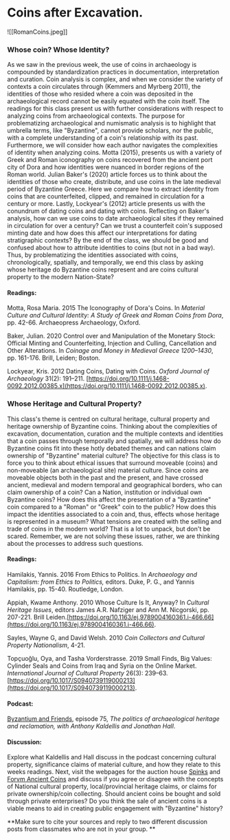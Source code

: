 # **Coins after Excavation.** 

![[RomanCoins.jpeg]]

###  **Whose coin?  Whose Identity?** 

As we saw in the previous week, the use of coins in archaeology is compounded by standardization practices in documentation, interpretation and curation. Coin analysis is complex, and when we consider the variety of contexts a coin circulates through (Kemmers and Myrberg 2011), the identities of those who resided where a coin was deposited in the archaeological record cannot be easily equated with the coin itself. The readings for this class present us with further considerations with respect to analyzing coins from archaeological contexts. The purpose for problematizing archaeological and numismatic analysis is to highlight that umbrella terms, like "Byzantine", cannot provide scholars, nor the public, with a complete understanding of a coin's relationship with its past.  Furthermore, we will consider how each author navigates the complexities of identity when analyzing coins. Motta (2015), presents us with a variety of Greek and Roman iconography on coins recovered from the ancient port city of Dora and how identities were nuanced in border regions of the Roman world. Julian Baker's (2020) article forces us to think about the identities of those who create, distribute, and use coins in the late medieval period of Byzantine Greece. Here we compare how to extract identity from coins that are counterfeited, clipped, and remained in circulation for a century or more. Lastly, Lockyear's (2012) article presents us with the conundrum of dating coins and dating with coins. Reflecting on Baker's analysis, how can we use coins to date archaeological sites if they remained in circulation for over a century? Can we trust a counterfeit coin's supposed minting date and how does this affect our interpretations for dating stratigraphic contexts?  By the end of the class, we should be good and confused about how to attribute identities to coins (but not in a bad way). Thus, by problematizing the identities associated with coins, chronologically, spatially, and temporally, we end this class by asking whose heritage do Byzantine coins represent and are coins cultural property to the modern Nation-State?

#### Readings:

Motta, Rosa Maria. 2015   The Iconography of Dora's Coins. In _Material Culture and Cultural Identity: A Study of Greek and Roman Coins from Dora_, pp. 42-66. Archaeopress Archaeology, Oxford. 

Baker, Julian. 2020   Control over and Manipulation of the Monetary Stock: Official Minting and Counterfeiting, Injection and Culling, Cancellation and Other Alterations. In _Coinage and Money in Medieval Greece 1200–1430_, pp. 161-176.  Brill, Leiden; Boston.

Lockyear, Kris. 2012   Dating Coins, Dating with Coins. _Oxford Journal of Archaeology_ 31(2): 191–211.  [https://doi.org/10.1111/j.1468-0092.2012.00385.x](https://doi.org/10.1111/j.1468-0092.2012.00385.x).


### **Whose Heritage and Cultural Property?**

This class's theme is centred on cultural heritage, cultural property and heritage ownership of Byzantine coins. Thinking about the complexities of excavation, documentation, curation and the multiple contexts and identities that a coin passes through temporally and spatially, we will address how do Byzantine coins fit into these hotly debated themes and can nations claim ownership of "Byzantine" material culture? The objective for this class is to force you to think about ethical issues that surround moveable (coins) and non-moveable (an archaeological site) material culture. Since coins are moveable objects both in the past and the present, and have crossed ancient, medieval and modern temporal and geographical borders, who can claim ownership of a coin?  Can a Nation, institution or individual own Byzantine coins? How does this affect the presentation of a "Byzantine" coin compared to a "Roman" or "Greek" coin to the public? How does this impact the identities associated to a coin and, thus, effects whose heritage is represented in a museum? What tensions are created with the selling and trade of coins in the modern world? That is a lot to unpack, but don't be scared. Remember, we are not solving these issues, rather, we are thinking about the processes to address such questions. 

#### Readings: 

Hamilakis, Yannis. 2016   From Ethics to Politics. In  *Archaeology and Capitalism: from Ethics to Politics,* editors. Duke, P. G., and Yannis Hamilakis, pp. 15-40. Routledge, London. 

Appiah, Kwame Anthony. 2010   Whose Culture Is It, Anyway? In _Cultural Heritage Issues_, editors James A.R. Nafziger and Ann M. Nicgorski, pp. 207-221. Brill Leiden.[https://doi.org/10.1163/ej.9789004160361.i-466.66](https://doi.org/10.1163/ej.9789004160361.i-466.66).

Sayles, Wayne G, and David Welsh. 2010   _Coin Collectors and Cultural Property Nationalism_, 4-21.

Topçuoǧlu, Oya, and Tasha Vorderstrasse. 2019   Small Finds, Big Values: Cylinder Seals and Coins from Iraq and Syria on the Online Market. _International Journal of Cultural Property_ 26(3): 239–63. [https://doi.org/10.1017/S0940739119000213](https://doi.org/10.1017/S0940739119000213).

#### Podcast: 

[Byzantium and Friends](https://open.spotify.com/episode/4HGbxUILcJIbhujOLhsgnL?si=485b97443d75415e), episode 75, *The politics of archaeological heritage and reclamation, with Anthony Kaldellis and Jonathan Hall*. 

#### Discussion:

Explore what Kaldellis and Hall discuss in the podcast concerning cultural property, significance claims of material culture, and how they relate to this weeks readings. Next, visit the webpages for the auction house [Spinks](https://www.spink.com/department/4) and [Forvm Ancient Coins](https://www.forumancientcoins.com/) and discuss if you agree or disagree with the concepts of National cultural property, local/provincial heritage claims, or claims for private ownership/coin collecting. Should ancient coins be bought and sold through private enterprises? Do you think the sale of ancient coins is a viable means to aid in creating public engagement with "Byzantine" history? 

**Make sure to cite your sources and reply to two different discussion posts from classmates who are not in your group. ** 